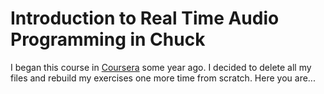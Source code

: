 # Introduction to Real Time Audio Programming in Chuck

I began this course in [Coursera](https://www.coursera.org) some year ago. I decided to delete all my files and rebuild my exercises one more time from scratch. Here you are...
